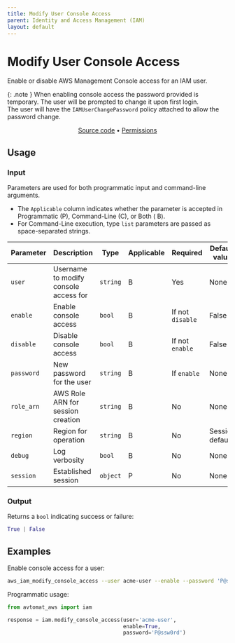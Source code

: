 ```yaml
---
title: Modify User Console Access
parent: Identity and Access Management (IAM)
layout: default
---
```


# Modify User Console Access

Enable or disable AWS Management Console access for an IAM user.<br/>

{: .note }
When enabling console access the password provided is temporary. The user will be prompted to change it upon first login.<br/> 
The user will have the `IAMUserChangePassword` policy attached to allow the password change.

<p align="center">
   <a href="/avtomat_aws/iam/modify_user_console_access.py">Source code</a> •
   <a href="/permissions/iam/modify_user_console_access">Permissions</a>
</p>

## Usage

### Input

Parameters are used for both programmatic input and command-line arguments.<br/>

- The `Applicable` column indicates whether the parameter is accepted in Programmatic (P), Command-Line (C), or Both (
  B).<br/>
- For Command-Line execution, type `list` parameters are passed as space-separated strings.

| Parameter  | Description                           | Type     | Applicable | Required         | Default value   |
|------------|---------------------------------------|----------|------------|------------------|-----------------|
| `user`     | Username to modify console access for | `string` | B          | Yes              | None            |
| `enable`   | Enable console access                 | `bool`   | B          | If not `disable` | False           |
| `disable`  | Disable console access                | `bool`   | B          | If not `enable`  | False           |
| `password` | New password for the user             | `string` | B          | If `enable`      | None            |
| `role_arn` | AWS Role ARN for session creation     | `string` | B          | No               | None            |
| `region`   | Region for operation                  | `string` | B          | No               | Session default |
| `debug`    | Log verbosity                         | `bool`   | B          | No               | None            |
| `session`  | Established session                   | `object` | P          | No               | None            |

### Output

Returns a `bool` indicating success or failure:

```python
True | False
```

## Examples

Enable console access for a user:

```bash
aws_iam_modify_console_access --user acme-user --enable --password 'P@ssw0rd'
```

Programmatic usage:

```python
from avtomat_aws import iam

response = iam.modify_console_access(user='acme-user',
                                     enable=True,
                                     password='P@ssw0rd')
```